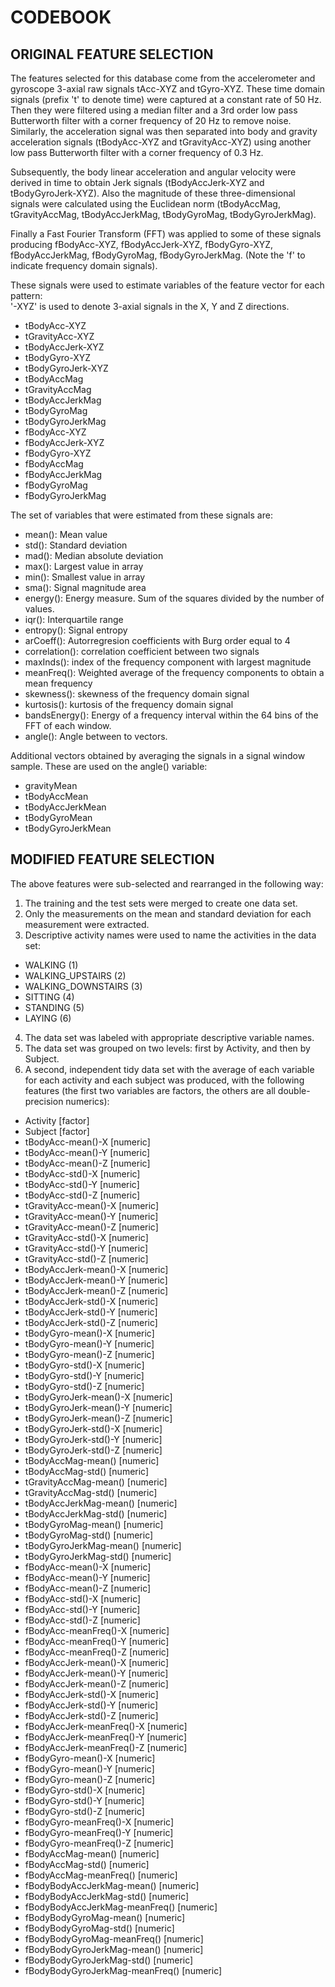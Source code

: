 # CODEBOOK

## ORIGINAL FEATURE SELECTION 

The features selected for this database come from the accelerometer and gyroscope 3-axial raw signals tAcc-XYZ and tGyro-XYZ. These time domain signals (prefix 't' to denote time) were captured at a constant rate of 50 Hz. Then they were filtered using a median filter and a 3rd order low pass Butterworth filter with a corner frequency of 20 Hz to remove noise. Similarly, the acceleration signal was then separated into body and gravity acceleration signals (tBodyAcc-XYZ and tGravityAcc-XYZ) using another low pass Butterworth filter with a corner frequency of 0.3 Hz. 

Subsequently, the body linear acceleration and angular velocity were derived in time to obtain Jerk signals (tBodyAccJerk-XYZ and tBodyGyroJerk-XYZ). Also the magnitude of these three-dimensional signals were calculated using the Euclidean norm (tBodyAccMag, tGravityAccMag, tBodyAccJerkMag, tBodyGyroMag, tBodyGyroJerkMag). 

Finally a Fast Fourier Transform (FFT) was applied to some of these signals producing fBodyAcc-XYZ, fBodyAccJerk-XYZ, fBodyGyro-XYZ, fBodyAccJerkMag, fBodyGyroMag, fBodyGyroJerkMag. (Note the 'f' to indicate frequency domain signals). 

These signals were used to estimate variables of the feature vector for each pattern:  
'-XYZ' is used to denote 3-axial signals in the X, Y and Z directions.

- tBodyAcc-XYZ
- tGravityAcc-XYZ
- tBodyAccJerk-XYZ
- tBodyGyro-XYZ
- tBodyGyroJerk-XYZ
- tBodyAccMag
- tGravityAccMag
- tBodyAccJerkMag
- tBodyGyroMag
- tBodyGyroJerkMag
- fBodyAcc-XYZ
- fBodyAccJerk-XYZ
- fBodyGyro-XYZ
- fBodyAccMag
- fBodyAccJerkMag
- fBodyGyroMag
- fBodyGyroJerkMag

The set of variables that were estimated from these signals are: 

- mean(): Mean value
- std(): Standard deviation
- mad(): Median absolute deviation 
- max(): Largest value in array
- min(): Smallest value in array
- sma(): Signal magnitude area
- energy(): Energy measure. Sum of the squares divided by the number of values. 
- iqr(): Interquartile range 
- entropy(): Signal entropy
- arCoeff(): Autorregresion coefficients with Burg order equal to 4
- correlation(): correlation coefficient between two signals
- maxInds(): index of the frequency component with largest magnitude
- meanFreq(): Weighted average of the frequency components to obtain a mean frequency
- skewness(): skewness of the frequency domain signal 
- kurtosis(): kurtosis of the frequency domain signal 
- bandsEnergy(): Energy of a frequency interval within the 64 bins of the FFT of each window.
- angle(): Angle between to vectors.

Additional vectors obtained by averaging the signals in a signal window sample. These are used on the angle() variable:

- gravityMean
- tBodyAccMean
- tBodyAccJerkMean
- tBodyGyroMean
- tBodyGyroJerkMean



## MODIFIED FEATURE SELECTION

The above features were sub-selected and rearranged in the following way:

1. The training and the test sets were merged to create one data set.
2. Only the measurements on the mean and standard deviation for each measurement were extracted.
3. Descriptive activity names were used to name the activities in the data set:
  - WALKING (1)
  - WALKING_UPSTAIRS (2)
  - WALKING_DOWNSTAIRS (3)
  - SITTING (4)
  - STANDING (5)
  - LAYING (6)
4. The data set was labeled with appropriate descriptive variable names.
5. The data set was grouped on two levels: first by Activity, and then by Subject.
6. A second, independent tidy data set with the average of each variable for each activity and each subject was produced, with the following features (the first two variables are factors, the others are all double-precision numerics):
 - Activity [factor]
 - Subject [factor]
 - tBodyAcc-mean()-X [numeric]
 - tBodyAcc-mean()-Y [numeric]
 - tBodyAcc-mean()-Z [numeric]
 - tBodyAcc-std()-X [numeric]
 - tBodyAcc-std()-Y [numeric]
 - tBodyAcc-std()-Z [numeric]
 - tGravityAcc-mean()-X [numeric]
 - tGravityAcc-mean()-Y [numeric]
 - tGravityAcc-mean()-Z [numeric]
 - tGravityAcc-std()-X [numeric]
 - tGravityAcc-std()-Y [numeric]
 - tGravityAcc-std()-Z [numeric]
 - tBodyAccJerk-mean()-X [numeric]
 - tBodyAccJerk-mean()-Y [numeric]
 - tBodyAccJerk-mean()-Z [numeric]
 - tBodyAccJerk-std()-X [numeric]
 - tBodyAccJerk-std()-Y [numeric]
 - tBodyAccJerk-std()-Z [numeric]
 - tBodyGyro-mean()-X [numeric]
 - tBodyGyro-mean()-Y [numeric]
 - tBodyGyro-mean()-Z [numeric]
 - tBodyGyro-std()-X [numeric]
 - tBodyGyro-std()-Y [numeric]
 - tBodyGyro-std()-Z [numeric]
 - tBodyGyroJerk-mean()-X [numeric]
 - tBodyGyroJerk-mean()-Y [numeric]
 - tBodyGyroJerk-mean()-Z [numeric]
 - tBodyGyroJerk-std()-X [numeric]
 - tBodyGyroJerk-std()-Y [numeric]
 - tBodyGyroJerk-std()-Z [numeric]
 - tBodyAccMag-mean() [numeric]
 - tBodyAccMag-std() [numeric]
 - tGravityAccMag-mean() [numeric]
 - tGravityAccMag-std() [numeric]
 - tBodyAccJerkMag-mean() [numeric]
 - tBodyAccJerkMag-std() [numeric]
 - tBodyGyroMag-mean() [numeric]
 - tBodyGyroMag-std() [numeric]
 - tBodyGyroJerkMag-mean() [numeric]
 - tBodyGyroJerkMag-std() [numeric]
 - fBodyAcc-mean()-X [numeric]
 - fBodyAcc-mean()-Y [numeric]
 - fBodyAcc-mean()-Z [numeric]
 - fBodyAcc-std()-X [numeric]
 - fBodyAcc-std()-Y [numeric]
 - fBodyAcc-std()-Z [numeric]
 - fBodyAcc-meanFreq()-X [numeric]
 - fBodyAcc-meanFreq()-Y [numeric]
 - fBodyAcc-meanFreq()-Z [numeric]
 - fBodyAccJerk-mean()-X [numeric]
 - fBodyAccJerk-mean()-Y [numeric]
 - fBodyAccJerk-mean()-Z [numeric]
 - fBodyAccJerk-std()-X [numeric]
 - fBodyAccJerk-std()-Y [numeric]
 - fBodyAccJerk-std()-Z [numeric]
 - fBodyAccJerk-meanFreq()-X [numeric]
 - fBodyAccJerk-meanFreq()-Y [numeric]
 - fBodyAccJerk-meanFreq()-Z [numeric]
 - fBodyGyro-mean()-X [numeric]
 - fBodyGyro-mean()-Y [numeric]
 - fBodyGyro-mean()-Z [numeric]
 - fBodyGyro-std()-X [numeric]
 - fBodyGyro-std()-Y [numeric]
 - fBodyGyro-std()-Z [numeric]
 - fBodyGyro-meanFreq()-X [numeric]
 - fBodyGyro-meanFreq()-Y [numeric]
 - fBodyGyro-meanFreq()-Z [numeric]
 - fBodyAccMag-mean() [numeric]
 - fBodyAccMag-std() [numeric]
 - fBodyAccMag-meanFreq() [numeric]
 - fBodyBodyAccJerkMag-mean() [numeric]
 - fBodyBodyAccJerkMag-std() [numeric]
 - fBodyBodyAccJerkMag-meanFreq() [numeric]
 - fBodyBodyGyroMag-mean() [numeric]
 - fBodyBodyGyroMag-std() [numeric]
 - fBodyBodyGyroMag-meanFreq() [numeric]
 - fBodyBodyGyroJerkMag-mean() [numeric]
 - fBodyBodyGyroJerkMag-std() [numeric]
 - fBodyBodyGyroJerkMag-meanFreq() [numeric]
